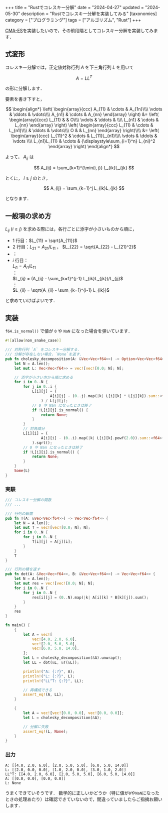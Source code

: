 +++
title = "Rustでコレスキー分解"
date = "2024-04-27"
updated = "2024-05-30"
description = "Rustでコレスキー分解を実装してみる"
[taxonomies]
category = ["プログラミング"]
tags = ["アルゴリズム", "Rust"]
+++

[CMA-ES](https://ja.wikipedia.org/wiki/CMA-ES)を実装したいので，その前段階としてコレスキー分解を実装してみます．

## 式変形

コレスキー分解では，正定値対称行列 $A$ を下三角行列 $L$ を用いて

$$
A = LL^T
$$

の形に分解します．

要素を書き下すと，

$$
\begin{align*}
    \left(
    \begin{array}{ccc}
        A_{11} & \cdots & A_{1n}\\\\
        \vdots & \ddots & \vdots\\\\
        A_{n1} & \cdots & A_{nn}
    \end{array}
    \right)
    &=
    \left(
    \begin{array}{ccc}
        L_{11} & & O\\\\
        \vdots & \ddots & \\\\
        L_{n1} & \cdots & L_{nn}
    \end{array}
    \right)
    \left(
    \begin{array}{ccc}
        L_{11} & \cdots & L_{n1}\\\\
        & \ddots & \vdots\\\\
        O & & L_{nn}
    \end{array}
    \right)\\\\
    &=
    \left(
    \begin{array}{ccc}
        L_{11}^2 & \cdots & L_{11}L_{n1}\\\\
        \vdots & \ddots & \vdots \\\\
        L_{n1}L_{11} & \cdots & {\displaystyle\sum_{i=1}^n} L_{ni}^2
    \end{array}
    \right)
\end{align*}
$$

よって， $A_{ij}$ は

$$
A_{ij} = \sum_{k=1}^{\min(i, j)} L_{ik}L_{jk}
$$

とくに， $i \ge j$ のとき，

$$
A_{ij} = \sum_{k=1}^j L_{ik}L_{jk}
$$

となります．

## 一般項の求め方

$L_{ij} ~ (i \ge j)$ を求める際には，各行ごとに添字が小さいものから順に，

- $1$ 行目：$L_{11} = \sqrt{A_{11}}$
- $2$ 行目：$L_{21} = A_{21} / L_{11}$ ， $L_{22} = \sqrt{A_{22} - L_{21}^2}$
- ︙
- $i$ 行目：\
    $L_{i1} = A_{i1} / L_{11}$\
    ︙\
    $L_{ij} = (A_{ij} - \sum_{k=1}^{j-1} L_{ik}L_{jk})/L_{jj}$\
    ︙\
    $L_{ii} = \sqrt{A_{ii} - \sum_{k=1}^{i-1} L_{ik}}$

と求めていけばよいです．

## 実装

`f64.is_normal()` で値が `0` や `NaN` になった場合を弾いています．

```rust
#![allow(non_snake_case)]

/// 対称行列 `A` をコレスキー分解する．
/// 分解が存在しない場合，`None`を返す．
pub fn cholesky_decomposition(A: &Vec<Vec<f64>>) -> Option<Vec<Vec<f64>>> {
    let N = A.len();
    let mut L: Vec<Vec<f64>> = vec![vec![0.0; N]; N];

    // 添字が小さい方から順に求める
    for i in 0..N {
        for j in 0..i {
            L[i][j] = (
                    A[i][j] - (0..j).map(|k| L[i][k] * L[j][k]).sum::<f64>()
                ) / L[j][j];
            // 0 や Nan になったときは終了
            if !L[i][j].is_normal() {
                return None;
            }
        }
        // 対角成分
        L[i][i] = (
                A[i][i] - (0..i).map(|k| L[i][k].powf(2.0)).sum::<f64>()
            ).sqrt();
        // 0 や Nan になったときは終了
        if !L[i][i].is_normal() {
            return None;
        }
    }
    Some(L)
}
```

### 実験

```rust
/// コレスキー分解の関数
/// ...

/// 行列の転置
pub fn T(A: &Vec<Vec<f64>>) -> Vec<Vec<f64>> {
    let N = A.len();
    let mut T = vec![vec![0.0; N]; N];
    for i in 0..N {
        for j in 0..N {
            T[i][j] = A[j][i];
        }
    }
    T
}

/// 行列の積を返す
pub fn dot(A: &Vec<Vec<f64>>, B: &Vec<Vec<f64>>) -> Vec<Vec<f64>> {
    let N = A.len();
    let mut res = vec![vec![0.0; N]; N];
    for i in 0..N {
        for j in 0..N {
            res[i][j] = (0..N).map(|k| A[i][k] * B[k][j]).sum();
        }
    }
    res
}

fn main() {
    {
        let A = vec![
            vec![4.0, 2.0, 6.0],
            vec![2.0, 5.0, 5.0],
            vec![6.0, 5.0, 14.0],
        ];
        let L = cholesky_decomposition(&A).unwrap();
        let LL = dot(&L, &T(&L));

        println!("A: {:?}", A);
        println!("L: {:?}", L);
        println!("LL^T: {:?}", LL);

        // 再構成できる
        assert_eq!(A, LL);
    }

    {
        let A = vec![vec![0.0, 0.0], vec![0.0, 0.0]];
        let L = cholesky_decomposition(&A);

        // 分解に失敗
        assert_eq!(L, None);
    }
}
```

### 出力

```
A: [[4.0, 2.0, 6.0], [2.0, 5.0, 5.0], [6.0, 5.0, 14.0]]
L: [[2.0, 0.0, 0.0], [1.0, 2.0, 0.0], [3.0, 1.0, 2.0]]
LL^T: [[4.0, 2.0, 6.0], [2.0, 5.0, 5.0], [6.0, 5.0, 14.0]]
A: [[0.0, 0.0], [0.0, 0.0]]
L: None
```

うまくできていそうです．
数学的に正しいかどうか（特に値が`0`や`NaN`になったときの処理あたり）は確認できていないので，間違っていましたらご指摘お願いします．
